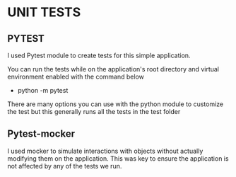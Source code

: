 # UNIT TESTS
## PYTEST

I used Pytest module to create tests for this simple application.

You can run the tests while on the application's root directory and virtual environment enabled with the command below

* python -m pytest

There are many options you can use with the python module to customize the test but this generally runs all the tests in the test folder

## Pytest-mocker

I used mocker to simulate interactions with objects without actually modifying them on the application. This was key to ensure the application is not affected by any of the tests we run.

